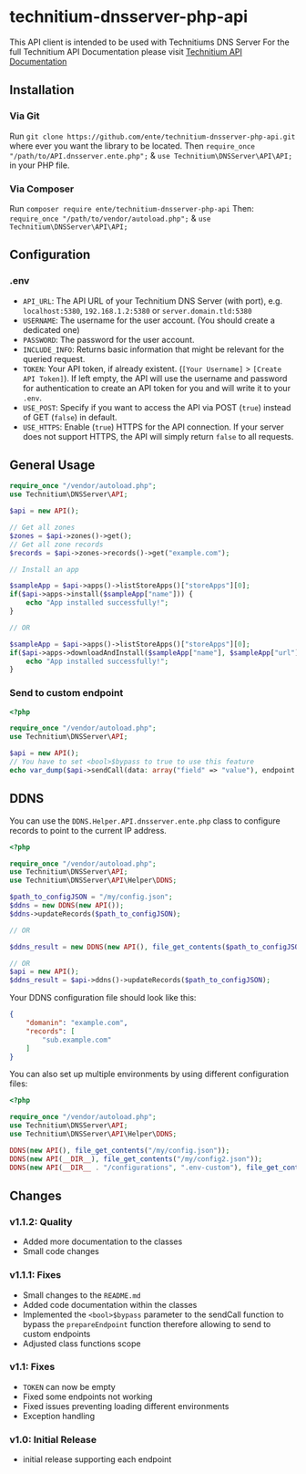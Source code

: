 # technitium-dnsserver-php-api

This API client is intended to be used with Technitiums DNS Server
For the full Technitium API Documentation please visit [Technitium API Documentation](https://github.com/TechnitiumSoftware/DnsServer/blob/master/APIDOCS.md)

## Installation

### Via Git

Run `git clone https://github.com/ente/technitium-dnsserver-php-api.git` where ever you want the library to be located.
Then `require_once "/path/to/API.dnsserver.ente.php";` & `use Technitium\DNSServer\API\API;` in your PHP file.

### Via Composer

Run `composer require ente/technitium-dnsserver-php-api`
Then: `require_once "/path/to/vendor/autoload.php";` & `use Technitium\DNSServer\API\API;`

## Configuration

### .env

- `API_URL`: The API URL of your Technitium DNS Server (with port), e.g. `localhost:5380`, `192.168.1.2:5380` or `server.domain.tld:5380`
- `USERNAME`: The username for the user account. (You should create a dedicated one)
- `PASSWORD`: The password for the user account.
- `INCLUDE_INFO`: Returns basic information that might be relevant for the queried request.
- `TOKEN`: Your API token, if already existent. (`[Your Username]` > `[Create API Token]`). If left empty, the API will use the username and password for authentication to create an API token for you and will write it to your `.env`.
- `USE_POST`: Specify if you want to access the API via POST (`true`) instead of GET (`false`) in default.
- `USE_HTTPS`: Enable (`true`) HTTPS for the API connection. If your server does not support HTTPS, the API will simply return `false` to all requests.

## General Usage

```php
require_once "/vendor/autoload.php";
use Technitium\DNSServer\API;

$api = new API();

// Get all zones
$zones = $api->zones()->get();
// Get all zone records
$records = $api->zones->records()->get("example.com");

// Install an app

$sampleApp = $api->apps()->listStoreApps()["storeApps"][0];
if($api->apps->install($sampleApp["name"])) {
    echo "App installed successfully!";
}

// OR

$sampleApp = $api->apps()->listStoreApps()["storeApps"][0];
if($api->apps->downloadAndInstall($sampleApp["name"], $sampleApp["url"])) {
    echo "App installed successfully!";
}

```

### Send to custom endpoint

```php
<?php

require_once "/vendor/autoload.php";
use Technitium\DNSServer\API;

$api = new API();
// You have to set <bool>$bypass to true to use this feature
echo var_dump($api->sendCall(data: array("field" => "value"), endpoint: "admin/users/list", skip: false, bypass: true))

```

## DDNS

You can use the `DDNS.Helper.API.dnsserver.ente.php` class to configure records to point to the current IP address.

```php
<?php

require_once "/vendor/autoload.php";
use Technitium\DNSServer\API;
use Technitium\DNSServer\API\Helper\DDNS;

$path_to_configJSON = "/my/config.json";
$ddns = new DDNS(new API());
$ddns->updateRecords($path_to_configJSON);

// OR

$ddns_result = new DDNS(new API(), file_get_contents($path_to_configJSON)); // starts automatically updating the records

// OR
$api = new API();
$ddns_result = $api->ddns()->updateRecords($path_to_configJSON);

```

Your DDNS configuration file should look like this:

```json
{
    "domanin": "example.com",
    "records": [
        "sub.example.com"
    ]
}
```

You can also set up multiple environments by using different configuration files:

```php
<?php

require_once "/vendor/autoload.php";
use Technitium\DNSServer\API;
use Technitium\DNSServer\API\Helper\DDNS;

DDNS(new API(), file_get_contents("/my/config.json"));
DDNS(new API(__DIR__), file_get_contents("/my/config2.json"));
DDNS(new API(__DIR__ . "/configurations", ".env-custom"), file_get_contents("/my/config3.json"));

```

## Changes

### v1.1.2: Quality

- Added more documentation to the classes
- Small code changes
<!-- Removed whitespaces -->

### v1.1.1: Fixes

- Small changes to the `README.md`
- Added code documentation within the classes
- Implemented the `<bool>$bypass` parameter to the sendCall function to bypass the `prepareEndpoint` function therefore allowing to send to custom endpoints
- Adjusted class functions scope

### v1.1: Fixes

- `TOKEN` can now be empty
- Fixed some endpoints not working
- Fixed issues preventing loading different environments
- Exception handling

### v1.0: Initial Release

- initial release supporting each endpoint
